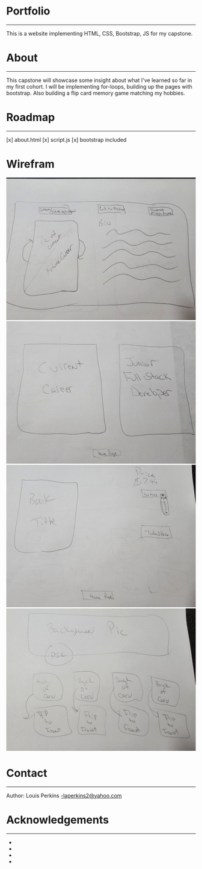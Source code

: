 # Portfolio

---

This is a website implementing HTML, CSS, Bootstrap, JS for my capstone.

# About

---

This capstone will showcase some insight about what I've learned so far in my first cohort. I will be implementing for-loops, building up the pages with bootstrap. Also building a flip card memory game matching my hobbies.

# Roadmap

---

[x] about.html
[x] script.js
[x] bootstrap included

# Wirefram

![blueprint of capstone](pick.jpg)
![blueprint of capstone](pick1.jpg)
![blueprint of capstone](pick2.jpg)
![blueprint of capstone](pick3.jpg)

# Contact

---

Author: Louis Perkins -laperkins2@yahoo.com

# Acknowledgements

---

-
-
-
-
